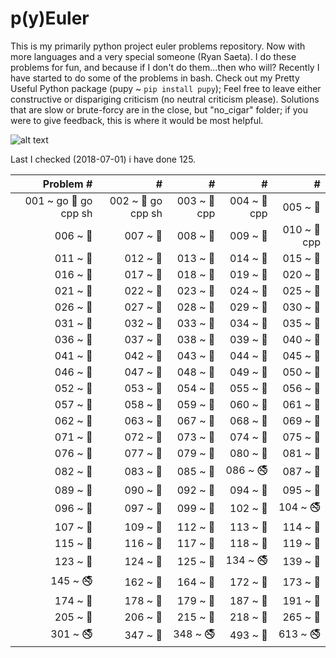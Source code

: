# p(y)Euler

This is my primarily python project euler problems repository.
Now with more languages and a very special someone (Ryan Saeta).
I do these problems for fun, and because if I don't do them...then who will?
Recently I have started to do some of the problems in bash. 
Check out my Pretty Useful Python package (pupy ~ `pip install pupy`);
Feel free to leave either constructive or dispariging criticism 
(no neutral criticism please). 
Solutions that are slow or brute-forcy are in the close, but "no_cigar" folder;
if you were to give feedback, this is where it would be most helpful.

![alt text](https://projecteuler.net/profile/rubinj.png)

Last I checked (2018-07-01) i have done 125.

| Problem # | # | # | # | # |
| ---: | ---: | ---: | ---: | ---: |
|001 ~ go :snake: go cpp sh|002 ~ :snake: go cpp sh|003 ~ :snake: cpp|004 ~ :snake: cpp|005 ~ :snake:|
|006 ~ :snake:|007 ~ :snake:|008 ~ :snake:|009 ~ :snake:|010 ~ :snake: cpp|
|011 ~ :snake:|012 ~ :snake:|013 ~ :snake:|014 ~ :snake:|015 ~ :snake:|
|016 ~ :snake:|017 ~ :snake:|018 ~ :snake:|019 ~ :snake:|020 ~ :snake:|
|021 ~ :snake:|022 ~ :snake:|023 ~ :snake:|024 ~ :snake:|025 ~ :snake:|
|026 ~ :snake:|027 ~ :snake:|028 ~ :snake:|029 ~ :snake:|030 ~ :snake:|
|031 ~ :snake:|032 ~ :snake:|033 ~ :snake:|034 ~ :snake:|035 ~ :snake:|
|036 ~ :snake:|037 ~ :snake:|038 ~ :snake:|039 ~ :snake:|040 ~ :snake:|
|041 ~ :snake:|042 ~ :snake:|043 ~ :snake:|044 ~ :snake:|045 ~ :snake:|
|046 ~ :snake:|047 ~ :snake:|048 ~ :snake:|049 ~ :snake:|050 ~ :snake:|
|052 ~ :snake:|053 ~ :snake:|054 ~ :snake:|055 ~ :snake:|056 ~ :snake:|
|057 ~ :snake:|058 ~ :snake:|059 ~ :snake:|060 ~ :snake:|061 ~ :snake:|
|062 ~ :snake:|063 ~ :snake:|067 ~ :snake:|068 ~ :snake:|069 ~ :snake:|
|071 ~ :snake:|072 ~ :snake:|073 ~ :snake:|074 ~ :snake:|075 ~ :snake:|
|076 ~ :snake:|077 ~ :snake:|079 ~ :snake:|080 ~ :snake:|081 ~ :snake:|
|082 ~ :snake:|083 ~ :snake:|085 ~ :snake:|086 ~ :no_smoking:|087 ~ :snake:|
|089 ~ :snake:|090 ~ :snake:|092 ~ :snake:|094 ~ :snake:|095 ~ :snake:|
|096 ~ :snake:|097 ~ :snake:|099 ~ :snake:|102 ~ :snake:|104 ~ :no_smoking:|
|107 ~ :snake:|109 ~ :snake:|112 ~ :snake:|113 ~ :snake:|114 ~ :snake:|
|115 ~ :snake:|116 ~ :snake:|117 ~ :snake:|118 ~ :snake:|119 ~ :snake:|
|123 ~ :snake:|124 ~ :snake:|125 ~ :snake:|134 ~ :no_smoking:|139 ~ :snake:|
|145 ~ :no_smoking:|162 ~ :snake:|164 ~ :snake:|172 ~ :snake:|173 ~ :snake:|
|174 ~ :snake:|178 ~ :snake:|179 ~ :snake:|187 ~ :snake:|191 ~ :snake:|
|205 ~ :snake:|206 ~ :snake:|215 ~ :snake:|218 ~ :snake:|265 ~ :snake:|
|301 ~ :no_smoking:|347 ~ :snake:|348 ~ :no_smoking:|493 ~ :snake:|613 ~ :no_smoking:|
